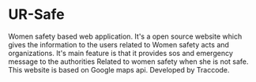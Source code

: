 # UR-Safe
Women safety based web application. It's a open source website which gives the information to the users related to Women safety acts and organizations. It's main feature is that it provides sos and emergency message to the authorities  Related to women safety when she is not safe. This website is based on Google maps api. Developed by Traccode.
